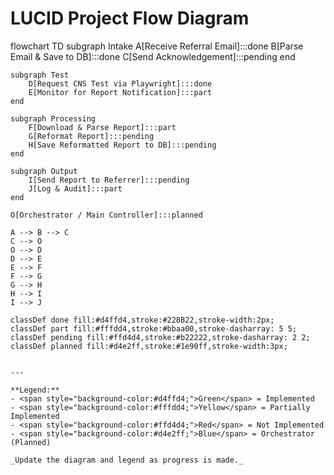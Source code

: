 # LUCID Project Flow Diagram

flowchart TD
    subgraph Intake
        A[Receive Referral Email]:::done
        B[Parse Email & Save to DB]:::done
        C[Send Acknowledgement]:::pending
    end

    subgraph Test
        D[Request CNS Test via Playwright]:::done
        E[Monitor for Report Notification]:::part
    end

    subgraph Processing
        F[Download & Parse Report]:::part
        G[Reformat Report]:::pending
        H[Save Reformatted Report to DB]:::pending
    end

    subgraph Output
        I[Send Report to Referrer]:::pending
        J[Log & Audit]:::part
    end

    O[Orchestrator / Main Controller]:::planned

    A --> B --> C
    C --> O
    O --> D
    D --> E
    E --> F
    F --> G
    G --> H
    H --> I
    I --> J

    classDef done fill:#d4ffd4,stroke:#228B22,stroke-width:2px;
    classDef part fill:#fffdd4,stroke:#bbaa00,stroke-dasharray: 5 5;
    classDef pending fill:#ffd4d4,stroke:#b22222,stroke-dasharray: 2 2;
    classDef planned fill:#d4e2ff,stroke:#1e90ff,stroke-width:3px;
```

---

**Legend:**
- <span style="background-color:#d4ffd4;">Green</span> = Implemented
- <span style="background-color:#fffdd4;">Yellow</span> = Partially Implemented
- <span style="background-color:#ffd4d4;">Red</span> = Not Implemented
- <span style="background-color:#d4e2ff;">Blue</span> = Orchestrator (Planned)

_Update the diagram and legend as progress is made._
